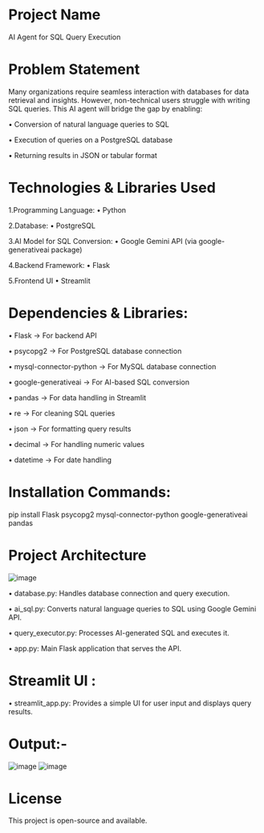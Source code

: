 # Project Name
AI Agent for SQL Query Execution
# Problem Statement 
Many organizations require seamless interaction with databases for data retrieval and 
insights. However, non-technical users struggle with writing SQL queries. This AI agent will 
bridge the gap by enabling: 

• Conversion of natural language queries to SQL

• Execution of queries on a PostgreSQL database 

• Returning results in JSON or tabular format

# Technologies & Libraries Used 
1.Programming Language: 
• Python 

2.Database: 
• PostgreSQL

3.AI Model for SQL Conversion: 
• Google Gemini API (via google-generativeai package) 

4.Backend Framework: 
• Flask 

5.Frontend UI 
• Streamlit

# Dependencies & Libraries: 
• Flask → For backend API 

• psycopg2 → For PostgreSQL database connection 

• mysql-connector-python → For MySQL database connection 

• google-generativeai → For AI-based SQL conversion 

• pandas → For data handling in Streamlit 

• re → For cleaning SQL queries 

• json → For formatting query results 

• decimal → For handling numeric values 

• datetime → For date handling

# Installation Commands:
pip install Flask psycopg2 mysql-connector-python google-generativeai pandas 

# Project Architecture 
![image](https://github.com/user-attachments/assets/bf98a5b1-b1cc-4a46-a83b-4e227c39161d)

• database.py: Handles database connection and query execution. 

• ai_sql.py: Converts natural language queries to SQL using Google Gemini API. 

• query_executor.py: Processes AI-generated SQL and executes it. 

• app.py: Main Flask application that serves the API. 

# Streamlit UI : 
• streamlit_app.py: Provides a simple UI for user input and displays query results.

# Output:- 
![image](https://github.com/user-attachments/assets/90ac2262-1d95-4ee3-9de4-f4ea3ee9a8a8)
![image](https://github.com/user-attachments/assets/da1234e4-935d-492d-8ba7-13a4dda3ba2e)

# License
This project is open-source and available.




